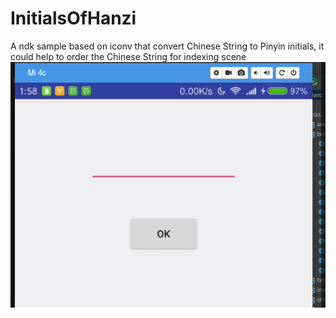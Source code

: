 # InitialsOfHanzi
A ndk sample based on iconv that convert Chinese String to Pinyin initials, it could help to order the Chinese String for indexing scene
![](./demo.gif)
